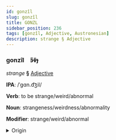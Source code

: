```yaml
---
id: gonzîl
slug: gonzîl
title: GONZL
sidebar_position: 236
tags: [gonzîl, Adjective, Austronesian]
description: strange § Adjective
---
```


### gonzîl&emsp;<span kind="abugida">ꜿ̃ⱴ͊ɟ</span>

*strange* **§** [Adjective](../../tags/Adjective)

**IPA**: /ˈgɑn.d͡ʒil/

**Verb**: to be strange/weird/abnormal

**Noun**: strangeness/weirdness/abnormality

**Modifier**: strange/weird/abnormal

<details>
    <summary>Origin</summary>
    Malay ݢنجيل‎ ganjil /ɡand͡ʒil/<br/>
    <em>Austronesian Language Family</em>
</details>